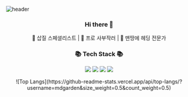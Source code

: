 ![header](https://capsule-render.vercel.app/api?type=waving&color=gradient&height=300&section=header&text=Madang%20Garden&fontAlignY=40&fontSize=90)

<h3 align="center">Hi there 👋</h3>
<p align="center">
🚀 삽질 스페셜리스트 | 🎸 프로 사부작러 | 🎯 맨땅에 헤딩 전문가
</p>
<h3 align="center">📚 Tech Stack 📚</h3>
<p align="center">
  <img src="https://img.shields.io/badge/Python-3766AB?style=flat-square&logo=Python&logoColor=white"/></a>
  <img src="https://img.shields.io/badge/Mysql-E6B91E?style=flat-square&logo=MySql&logoColor=white"/></a>
  <img src="https://img.shields.io/badge/Node.js-339933?style=flat-square&logo=Node.js&logoColor=white"/></a>
  <img src="https://img.shields.io/badge/Typescript-3178C6?style=flat-square&logo=Typescript&logoColor=white"/></a>
</p>


<div align="center">
![Top Langs](https://github-readme-stats.vercel.app/api/top-langs/?username=mdgarden&size_weight=0.5&count_weight=0.5)
</div>



